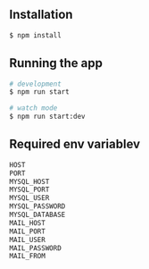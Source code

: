 ## Installation

```bash
$ npm install
```

## Running the app

```bash
# development
$ npm run start

# watch mode
$ npm run start:dev
```

## Required env variablev


```bash
HOST
PORT
MYSQL_HOST
MYSQL_PORT
MYSQL_USER
MYSQL_PASSWORD
MYSQL_DATABASE
MAIL_HOST
MAIL_PORT
MAIL_USER
MAIL_PASSWORD
MAIL_FROM
```
